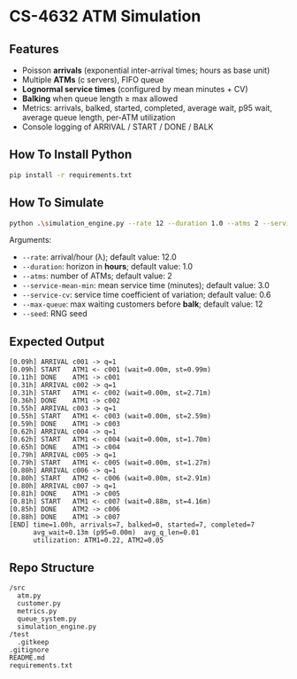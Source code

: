 # CS-4632 ATM Simulation

## Features
- Poisson **arrivals** (exponential inter-arrival times; hours as base unit)
- Multiple **ATMs** (c servers), FIFO queue
- **Lognormal service times** (configured by mean minutes + CV)
- **Balking** when queue length ≥ max allowed
- Metrics: arrivals, balked, started, completed, average wait, p95 wait, average queue length, per-ATM utilization
- Console logging of ARRIVAL / START / DONE / BALK

## How To Install Python
```bash
pip install -r requirements.txt
```

## How To Simulate
```bash
python .\simulation_engine.py --rate 12 --duration 1.0 --atms 2 --service-mean-min 3.0 --service-cv 0.6 --max-queue 12 --seed 7
```
Arguments:
- `--rate`: arrival/hour (λ); default value: 12.0
- `--duration`: horizon in **hours**; default value: 1.0
- `--atms`: number of ATMs; default value: 2
- `--service-mean-min`: mean service time (minutes); default value: 3.0
- `--service-cv`: service time coefficient of variation; default value: 0.6
- `--max-queue`: max waiting customers before **balk**; default value: 12
- `--seed`: RNG seed

## Expected Output
```
[0.09h] ARRIVAL c001 -> q=1
[0.09h] START   ATM1 <- c001 (wait=0.00m, st=0.99m)
[0.11h] DONE    ATM1 -> c001
[0.31h] ARRIVAL c002 -> q=1
[0.31h] START   ATM1 <- c002 (wait=0.00m, st=2.71m)
[0.36h] DONE    ATM1 -> c002
[0.55h] ARRIVAL c003 -> q=1
[0.55h] START   ATM1 <- c003 (wait=0.00m, st=2.59m)
[0.59h] DONE    ATM1 -> c003
[0.62h] ARRIVAL c004 -> q=1
[0.62h] START   ATM1 <- c004 (wait=0.00m, st=1.70m)
[0.65h] DONE    ATM1 -> c004
[0.79h] ARRIVAL c005 -> q=1
[0.79h] START   ATM1 <- c005 (wait=0.00m, st=1.27m)
[0.80h] ARRIVAL c006 -> q=1
[0.80h] START   ATM2 <- c006 (wait=0.00m, st=2.91m)
[0.80h] ARRIVAL c007 -> q=1
[0.81h] DONE    ATM1 -> c005
[0.81h] START   ATM1 <- c007 (wait=0.88m, st=4.16m)
[0.85h] DONE    ATM2 -> c006
[0.88h] DONE    ATM1 -> c007
[END] time=1.00h, arrivals=7, balked=0, started=7, completed=7
      avg_wait=0.13m (p95=0.00m)  avg_q_len=0.01
      utilization: ATM1=0.22, ATM2=0.05
```

## Repo Structure
```
/src
  atm.py
  customer.py
  metrics.py
  queue_system.py
  simulation_engine.py
/test
  .gitkeep
.gitignore
README.md
requirements.txt
```
